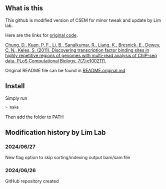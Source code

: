 ## What is this
This github is modified version of CSEM for minor tweak and update by Lim lab.

Here are the links for [original code](https://deweylab.biostat.wisc.edu/csem/).

[Chung, D., Kuan, P. F., Li, B., Sanalkumar, R., Liang, K., Bresnick, E., Dewey, C. N., Keles, S. (2011). Discovering transcription factor binding sites in highly repetitive regions of genomes with multi-read analysis of ChIP-seq data. PLoS Computational Biology, 7(7):e1002111.](http://www.ploscompbiol.org/article/info%3Adoi%2F10.1371%2Fjournal.pcbi.1002111)

Original README file can be found in [README.original.md](https://github.com/hwlim/CSEM_LimLab/blob/main/README.original.md)


## Install
Simply run
```bash
> make
```
Then add the folder to PATH


## Modification history by Lim Lab

### 2024/06/27
New flag option to skip sorting/indexing output bam/sam file


### 2024/06/26
GitHub repository created

